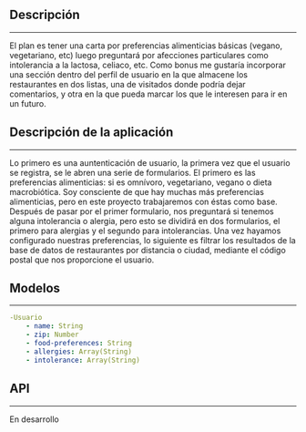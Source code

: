 ## Descripción
---
El plan es tener una carta por preferencias alimenticias básicas (vegano, vegetariano, etc) luego preguntará por afecciones particulares como intolerancia a la lactosa, celiaco, etc.
Como bonus me gustaría incorporar una sección dentro del perfil de usuario en la que almacene los restaurantes en dos listas, una de visitados donde podría dejar comentarios, y otra en la que pueda marcar los que le interesen para ir en un futuro.

##  Descripción de la aplicación
 ---
 Lo primero es una auntenticación de usuario, la primera vez que el usuario se registra, se le abren una serie de formularios. El primero es las preferencias alimenticias: si es omnívoro, vegetariano, vegano o dieta macrobiótica.
 Soy consciente de que hay muchas más preferencias alimenticias, pero en este proyecto trabajaremos con éstas como base.
 Después de pasar por el primer formulario, nos preguntará si tenemos alguna intolerancia o alergia, pero esto se dividirá en dos formularios, el primero para alergias y el segundo para intolerancias.
 Una vez hayamos configurado nuestras preferencias, lo siguiente es filtrar los resultados de la base de datos de restaurantes por distancia o ciudad, mediante el código postal que nos proporcione el usuario.

## Modelos 
---
```yaml
-Usuario
	- name: String
	- zip: Number
	- food-preferences: String
	- allergies: Array(String)
	- intolerance: Array(String)
```

## API
---
En desarrollo
